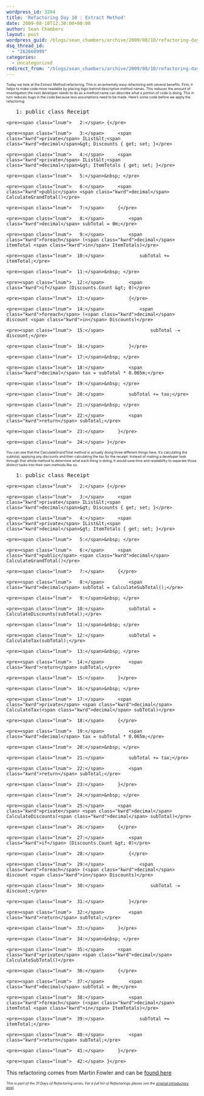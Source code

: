 ```yaml
---
wordpress_id: 3204
title: 'Refactoring Day 10 : Extract Method'
date: 2009-08-10T12:30:00+00:00
author: Sean Chambers
layout: post
wordpress_guid: /blogs/sean_chambers/archive/2009/08/10/refactoring-day-10-extract-method.aspx
dsq_thread_id:
  - "262660999"
categories:
  - Uncategorized
redirect_from: "/blogs/sean_chambers/archive/2009/08/10/refactoring-day-10-extract-method.aspx/"
---
```

<span style="font-size: xx-small">Today we look at the Extract Method refactoring. This is an extremely easy refactoring with several benefits. First, it helps to make code more readable by placing logic behind descriptive method names. This reduces the amount of investigation the next developer needs to do as a method name can describe what a portion of code is doing. This in turn reduces bugs in the code because less assumptions need to be made. Here&rsquo;s some code before we apply the refactoring:</span>

<div class="csharpcode-wrapper">
  <div class="csharpcode">
    <pre><span class="lnum">   1:</span> <span class="kwrd">public</span> <span class="kwrd">class</span> Receipt</pre>
    
    <pre><span class="lnum">   2:</span> {</pre>
    
    <pre><span class="lnum">   3:</span>     <span class="kwrd">private</span> IList&lt;<span class="kwrd">decimal</span>&gt; Discounts { get; set; }</pre>
    
    <pre><span class="lnum">   4:</span>     <span class="kwrd">private</span> IList&lt;<span class="kwrd">decimal</span>&gt; ItemTotals { get; set; }</pre>
    
    <pre><span class="lnum">   5:</span>&nbsp; </pre>
    
    <pre><span class="lnum">   6:</span>     <span class="kwrd">public</span> <span class="kwrd">decimal</span> CalculateGrandTotal()</pre>
    
    <pre><span class="lnum">   7:</span>     {</pre>
    
    <pre><span class="lnum">   8:</span>         <span class="kwrd">decimal</span> subTotal = 0m;</pre>
    
    <pre><span class="lnum">   9:</span>         <span class="kwrd">foreach</span> (<span class="kwrd">decimal</span> itemTotal <span class="kwrd">in</span> ItemTotals)</pre>
    
    <pre><span class="lnum">  10:</span>             subTotal += itemTotal;</pre>
    
    <pre><span class="lnum">  11:</span>&nbsp; </pre>
    
    <pre><span class="lnum">  12:</span>         <span class="kwrd">if</span> (Discounts.Count &gt; 0)</pre>
    
    <pre><span class="lnum">  13:</span>         {</pre>
    
    <pre><span class="lnum">  14:</span>             <span class="kwrd">foreach</span> (<span class="kwrd">decimal</span> discount <span class="kwrd">in</span> Discounts)</pre>
    
    <pre><span class="lnum">  15:</span>                 subTotal -= discount;</pre>
    
    <pre><span class="lnum">  16:</span>         }</pre>
    
    <pre><span class="lnum">  17:</span>&nbsp; </pre>
    
    <pre><span class="lnum">  18:</span>         <span class="kwrd">decimal</span> tax = subTotal * 0.065m;</pre>
    
    <pre><span class="lnum">  19:</span>&nbsp; </pre>
    
    <pre><span class="lnum">  20:</span>         subTotal += tax;</pre>
    
    <pre><span class="lnum">  21:</span>&nbsp; </pre>
    
    <pre><span class="lnum">  22:</span>         <span class="kwrd">return</span> subTotal;</pre>
    
    <pre><span class="lnum">  23:</span>     }</pre>
    
    <pre><span class="lnum">  24:</span> }</pre>
  </div>
</div>

<span style="font-size: xx-small">You can see that the CalculateGrandTotal method is actually doing three different things here. It&rsquo;s calculating the subtotal, applying any discounts and then calculating the tax for the receipt. Instead of making a developer look through that whole method to determine what each thing is doing, it would save time and readability to seperate those distinct tasks into their own methods like so:</span>

<div class="csharpcode-wrapper">
  <div class="csharpcode">
    <pre><span class="lnum">   1:</span> <span class="kwrd">public</span> <span class="kwrd">class</span> Receipt</pre>
    
    <pre><span class="lnum">   2:</span> {</pre>
    
    <pre><span class="lnum">   3:</span>     <span class="kwrd">private</span> IList&lt;<span class="kwrd">decimal</span>&gt; Discounts { get; set; }</pre>
    
    <pre><span class="lnum">   4:</span>     <span class="kwrd">private</span> IList&lt;<span class="kwrd">decimal</span>&gt; ItemTotals { get; set; }</pre>
    
    <pre><span class="lnum">   5:</span>&nbsp; </pre>
    
    <pre><span class="lnum">   6:</span>     <span class="kwrd">public</span> <span class="kwrd">decimal</span> CalculateGrandTotal()</pre>
    
    <pre><span class="lnum">   7:</span>     {</pre>
    
    <pre><span class="lnum">   8:</span>         <span class="kwrd">decimal</span> subTotal = CalculateSubTotal();</pre>
    
    <pre><span class="lnum">   9:</span>&nbsp; </pre>
    
    <pre><span class="lnum">  10:</span>         subTotal = CalculateDiscounts(subTotal);</pre>
    
    <pre><span class="lnum">  11:</span>&nbsp; </pre>
    
    <pre><span class="lnum">  12:</span>         subTotal = CalculateTax(subTotal);</pre>
    
    <pre><span class="lnum">  13:</span>&nbsp; </pre>
    
    <pre><span class="lnum">  14:</span>         <span class="kwrd">return</span> subTotal;</pre>
    
    <pre><span class="lnum">  15:</span>     }</pre>
    
    <pre><span class="lnum">  16:</span>&nbsp; </pre>
    
    <pre><span class="lnum">  17:</span>     <span class="kwrd">private</span> <span class="kwrd">decimal</span> CalculateTax(<span class="kwrd">decimal</span> subTotal)</pre>
    
    <pre><span class="lnum">  18:</span>     {</pre>
    
    <pre><span class="lnum">  19:</span>         <span class="kwrd">decimal</span> tax = subTotal * 0.065m;</pre>
    
    <pre><span class="lnum">  20:</span>&nbsp; </pre>
    
    <pre><span class="lnum">  21:</span>         subTotal += tax;</pre>
    
    <pre><span class="lnum">  22:</span>         <span class="kwrd">return</span> subTotal;</pre>
    
    <pre><span class="lnum">  23:</span>     }</pre>
    
    <pre><span class="lnum">  24:</span>&nbsp; </pre>
    
    <pre><span class="lnum">  25:</span>     <span class="kwrd">private</span> <span class="kwrd">decimal</span> CalculateDiscounts(<span class="kwrd">decimal</span> subTotal)</pre>
    
    <pre><span class="lnum">  26:</span>     {</pre>
    
    <pre><span class="lnum">  27:</span>         <span class="kwrd">if</span> (Discounts.Count &gt; 0)</pre>
    
    <pre><span class="lnum">  28:</span>         {</pre>
    
    <pre><span class="lnum">  29:</span>             <span class="kwrd">foreach</span> (<span class="kwrd">decimal</span> discount <span class="kwrd">in</span> Discounts)</pre>
    
    <pre><span class="lnum">  30:</span>                 subTotal -= discount;</pre>
    
    <pre><span class="lnum">  31:</span>         }</pre>
    
    <pre><span class="lnum">  32:</span>         <span class="kwrd">return</span> subTotal;</pre>
    
    <pre><span class="lnum">  33:</span>     }</pre>
    
    <pre><span class="lnum">  34:</span>&nbsp; </pre>
    
    <pre><span class="lnum">  35:</span>     <span class="kwrd">private</span> <span class="kwrd">decimal</span> CalculateSubTotal()</pre>
    
    <pre><span class="lnum">  36:</span>     {</pre>
    
    <pre><span class="lnum">  37:</span>         <span class="kwrd">decimal</span> subTotal = 0m;</pre>
    
    <pre><span class="lnum">  38:</span>         <span class="kwrd">foreach</span> (<span class="kwrd">decimal</span> itemTotal <span class="kwrd">in</span> ItemTotals)</pre>
    
    <pre><span class="lnum">  39:</span>             subTotal += itemTotal;</pre>
    
    <pre><span class="lnum">  40:</span>         <span class="kwrd">return</span> subTotal;</pre>
    
    <pre><span class="lnum">  41:</span>     }</pre>
    
    <pre><span class="lnum">  42:</span> }</pre>
  </div>
</div>

This refactoring comes from Martin Fowler and can be [found here](http://refactoring.com/catalog/extractMethod.html)

_<span style="font-size: xx-small">This is part of the 31 Days of Refactoring series. For a full list of Refactorings please see the <a target="_blank" href="/blogs/sean_chambers/archive/2009/08/01/31-days-of-refactoring.aspx">original introductory post</a>.</span>_